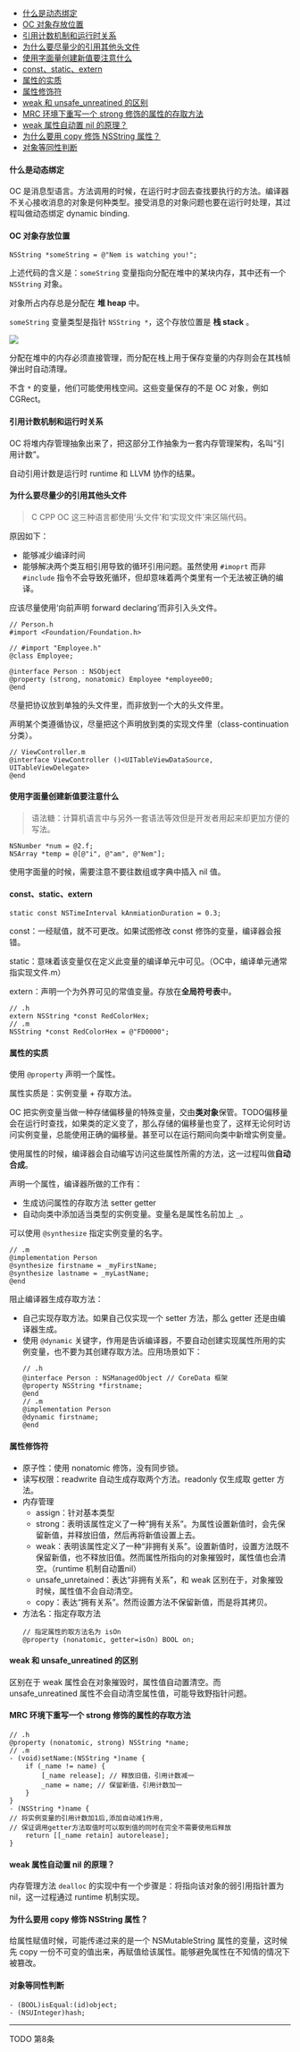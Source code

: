 - [什么是动态绑定](#%e4%bb%80%e4%b9%88%e6%98%af%e5%8a%a8%e6%80%81%e7%bb%91%e5%ae%9a)
- [OC 对象存放位置](#oc-%e5%af%b9%e8%b1%a1%e5%ad%98%e6%94%be%e4%bd%8d%e7%bd%ae)
- [引用计数机制和运行时关系](#%e5%bc%95%e7%94%a8%e8%ae%a1%e6%95%b0%e6%9c%ba%e5%88%b6%e5%92%8c%e8%bf%90%e8%a1%8c%e6%97%b6%e5%85%b3%e7%b3%bb)
- [为什么要尽量少的引用其他头文件](#%e4%b8%ba%e4%bb%80%e4%b9%88%e8%a6%81%e5%b0%bd%e9%87%8f%e5%b0%91%e7%9a%84%e5%bc%95%e7%94%a8%e5%85%b6%e4%bb%96%e5%a4%b4%e6%96%87%e4%bb%b6)
- [使用字面量创建新值要注意什么](#%e4%bd%bf%e7%94%a8%e5%ad%97%e9%9d%a2%e9%87%8f%e5%88%9b%e5%bb%ba%e6%96%b0%e5%80%bc%e8%a6%81%e6%b3%a8%e6%84%8f%e4%bb%80%e4%b9%88)
- [const、static、extern](#conststaticextern)
- [属性的实质](#%e5%b1%9e%e6%80%a7%e7%9a%84%e5%ae%9e%e8%b4%a8)
- [属性修饰符](#%e5%b1%9e%e6%80%a7%e4%bf%ae%e9%a5%b0%e7%ac%a6)
- [weak 和 unsafe_unreatined 的区别](#weak-%e5%92%8c-unsafeunreatined-%e7%9a%84%e5%8c%ba%e5%88%ab)
- [MRC 环境下重写一个 strong 修饰的属性的存取方法](#mrc-%e7%8e%af%e5%a2%83%e4%b8%8b%e9%87%8d%e5%86%99%e4%b8%80%e4%b8%aa-strong-%e4%bf%ae%e9%a5%b0%e7%9a%84%e5%b1%9e%e6%80%a7%e7%9a%84%e5%ad%98%e5%8f%96%e6%96%b9%e6%b3%95)
- [weak 属性自动置 nil 的原理？](#weak-%e5%b1%9e%e6%80%a7%e8%87%aa%e5%8a%a8%e7%bd%ae-nil-%e7%9a%84%e5%8e%9f%e7%90%86)
- [为什么要用 copy 修饰 NSString 属性？](#%e4%b8%ba%e4%bb%80%e4%b9%88%e8%a6%81%e7%94%a8-copy-%e4%bf%ae%e9%a5%b0-nsstring-%e5%b1%9e%e6%80%a7)
- [对象等同性判断](#%e5%af%b9%e8%b1%a1%e7%ad%89%e5%90%8c%e6%80%a7%e5%88%a4%e6%96%ad)
#### 什么是动态绑定

OC 是消息型语言。方法调用的时候，在运行时才回去查找要执行的方法。编译器不关心接收消息的对象是何种类型。接受消息的对象问题也要在运行时处理，其过程叫做动态绑定 dynamic binding.

#### OC 对象存放位置
```objc
NSString *someString = @"Nem is watching you!";
```
上述代码的含义是：`someString` 变量指向分配在堆中的某块内存，其中还有一个 `NSString` 对象。

对象所占内存总是分配在 **堆 heap** 中。

`someString` 变量类型是指针 `NSString *`，这个存放位置是 **栈 stack** 。

![](../../src/imgs/ios/effective52/var_location.png)

分配在堆中的内存必须直接管理，而分配在栈上用于保存变量的内存则会在其栈帧弹出时自动清理。

不含 `*` 的变量，他们可能使用栈空间。这些变量保存的不是 OC 对象，例如 CGRect。

#### 引用计数机制和运行时关系

OC 将堆内存管理抽象出来了，把这部分工作抽象为一套内存管理架构，名叫“引用计数”。

自动引用计数是运行时 runtime 和 LLVM 协作的结果。

#### 为什么要尽量少的引用其他头文件

>C CPP OC 这三种语言都使用‘头文件’和‘实现文件’来区隔代码。

原因如下：
- 能够减少编译时间
- 能够解决两个类互相引用导致的循环引用问题。虽然使用 `#imoprt` 而非 `#include` 指令不会导致死循环，但却意味着两个类里有一个无法被正确的编译。
   
应该尽量使用‘向前声明 forward declaring’而非引入头文件。
```objc
// Person.h
#import <Foundation/Foundation.h>

// #import "Employee.h"
@class Employee;

@interface Person : NSObject
@property (strong, nonatomic) Employee *employee00;
@end
```

尽量把协议放到单独的头文件里，而非放到一个大的头文件里。

声明某个类遵循协议，尽量把这个声明放到类的实现文件里（class-continuation 分类）。
```objc
// ViewController.m 
@interface ViewController ()<UITableViewDataSource, UITableViewDelegate>  
@end
```

#### 使用字面量创建新值要注意什么
> 语法糖：计算机语言中与另外一套语法等效但是开发者用起来却更加方便的写法。
```objc
NSNumber *num = @2.f;
NSArray *temp = @[@"i", @"am", @"Nem"]; 
```

使用字面量的时候，需要注意不要往数组或字典中插入 nil 值。

#### const、static、extern
```objc
static const NSTimeInterval kAnmiationDuration = 0.3;
```
const：一经赋值，就不可更改。如果试图修改 const 修饰的变量，编译器会报错。

static：意味着该变量仅在定义此变量的编译单元中可见。（OC中，编译单元通常指实现文件.m）

extern：声明一个为外界可见的常值变量。存放在**全局符号表**中。
```objc
// .h
extern NSString *const RedColorHex;
// .m
NSString *const RedColorHex = @"FD0000";
```

#### 属性的实质

使用 `@property` 声明一个属性。

属性实质是：实例变量 + 存取方法。

OC 把实例变量当做一种存储偏移量的特殊变量，交由**类对象**保管。TODO偏移量会在运行时查找，如果类的定义变了，那么存储的偏移量也变了，这样无论何时访问实例变量，总能使用正确的偏移量。甚至可以在运行期间向类中新增实例变量。

使用属性的时候，编译器会自动编写访问这些属性所需的方法，这一过程叫做**自动合成**。

声明一个属性，编译器所做的工作有：
- 生成访问属性的存取方法 setter getter
- 自动向类中添加适当类型的实例变量。变量名是属性名前加上 `_`。

可以使用 `@synthesize` 指定实例变量的名字。
```objc
// .m
@implementation Person
@synthesize firstname = _myFirstName;
@synthesize lastname = _myLastName;
@end
```

阻止编译器生成存取方法：
- 自己实现存取方法。如果自己仅实现一个 setter 方法，那么 getter 还是由编译器生成。
- 使用 `@dynamic` 关键字，作用是告诉编译器，不要自动创建实现属性所用的实例变量，也不要为其创建存取方法。应用场景如下：
  ```objc
  // .h
  @interface Person : NSManagedObject // CoreData 框架
  @property NSString *firstname;
  @end
  // .m
  @implementation Person
  @dynamic firstname;
  @end
  ```

#### 属性修饰符
- 原子性：使用 nonatomic 修饰，没有同步锁。
- 读写权限：readwrite 自动生成存取两个方法。readonly 仅生成取 getter 方法。
- 内存管理
  - assign：针对基本类型
  - strong：表明该属性定义了一种“拥有关系”。为属性设置新值时，会先保留新值，并释放旧值，然后再将新值设置上去。
  - weak：表明该属性定义了一种“非拥有关系”。设置新值时，设置方法既不保留新值，也不释放旧值。然而属性所指向的对象摧毁时，属性值也会清空。（runtime 机制自动置nil）
  - unsafe_unretained：表达“非拥有关系”，和 weak 区别在于，对象摧毁时候，属性值不会自动清空。
  - copy：表达“拥有关系”。然而设置方法不保留新值，而是将其拷贝。
- 方法名：指定存取方法
    ```objc
    // 指定属性的取方法名为 isOn
    @property (nonatomic, getter=isOn) BOOL on;
    ```

#### weak 和 unsafe_unreatined 的区别
区别在于 weak 属性会在对象摧毁时，属性值自动置清空。而 unsafe_unreatined 属性不会自动清空属性值，可能导致野指针问题。

#### MRC 环境下重写一个 strong 修饰的属性的存取方法
```objc
// .h
@property (nonatomic, strong) NSString *name;
// .m
- (void)setName:(NSString *)name {
    if (_name != name) {
        [_name release]; // 释放旧值，引用计数减一
        _name = name; // 保留新值，引用计数加一
    }
}
- (NSString *)name {
// 将实例变量的引用计数加1后,添加自动减1作用,
// 保证调用getter方法取值时可以取到值的同时在完全不需要使用后释放
    return [[_name retain] autorelease];
}
```

#### weak 属性自动置 nil 的原理？
内存管理方法 `dealloc` 的实现中有一个步骤是：将指向该对象的弱引用指针置为 nil，这一过程通过 runtime 机制实现。

#### 为什么要用 copy 修饰 NSString 属性？
给属性赋值时候，可能传递过来的是一个 NSMutableString 属性的变量，这时候先 copy 一份不可变的值出来，再赋值给该属性。能够避免属性在不知情的情况下被篡改。

#### 对象等同性判断
```objc
- (BOOL)isEqual:(id)object;
- (NSUInteger)hash;
```

---
TODO 第8条